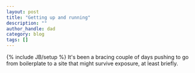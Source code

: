 ```yaml
---
layout: post
title: "Getting up and running"
description: ""
author_handle: dad
category: blog
tags: []
---
```

{% include JB/setup %}
It's been a bracing couple of days pushing to go from boilerplate to a site that might survive exposure, at least briefly. 

